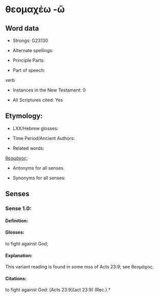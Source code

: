 # θεομαχέω -ῶ

<!-- Status: S2=NeedsFinalCheck -->
<!-- Lexica used for edits: BDAG, FFM, LN, A-S -->

## Word data

* Strongs: G23130

* Alternate spellings:

* Principle Parts: 

* Part of speech: 

verb

* Instances in the New Testament: 0

* All Scriptures cited: Yes

## Etymology: 

* LXX/Hebrew glosses: 

* Time Period/Ancient Authors: 

* Related words: 

[θεομάχος]();

* Antonyms for all senses

* Synonyms for all senses: 

## Senses 

### Sense  1.0: 

#### Definition: 

#### Glosses: 

to fight against God; 

#### Explanation: 

This variant reading is found in some mss of Acts 23:9; see θεομάχος.

#### Citations: 

to fight against God: [Acts 23:9](act 23:9) (Rec.).†
